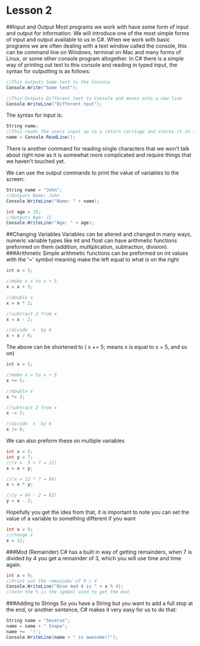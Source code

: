 Lesson 2
================  

##Input and Output
Most programs we work with have some form of input and output for information. We will introduce one of the most simple forms of input and output available to us in C#. 
When we work with basic programs we are often dealing with a text window called the console, this can be command line on Windows, terminal on Mac and many forms 
of Linux, or some other console program altogether. In C# there is a simple way of printing out text to this console and reading in typed input, the syntax for outputting is 
as follows:<br>
```C#
//This outputs Some text to the Console
Console.Write("Some text");

//This Outputs Different text to Console and moves onto a new line
Console.WriteLine("Different text");
``` 
The syntax for input is:<br>
```C# 
String name;
//This reads the users input up to a return carriage and stores it in the String name
name = Console.ReadLine();
```
There is another command for reading single characters that we won't talk about right now as it is somewhat more complicated and require things that we haven't touched yet.

We can use the output commands to print the value of variables to the screen:
```C#
String name = "John";
//Outputs Name: John
Console.WriteLine("Name: " + name);

int age = 15;
//Outputs Age: 15
Console.WriteLine("Age: " + age);
``` 

##Changing Variables
Variables can be altered and changed in many ways, numeric variable types like int and float can have arithmetic functions preformed on them (addition, multiplication, subtraction, division). 
###Arithmetic
Simple arithmetic functions can be preformed on int values with the '=' symbol meaning make the left equal to what is on the right
```C#
int x = 5;

//make x = to x + 5  	
x = x + 5;

//double x  				
x = x * 2;

//subtract 2 from x
x = x - 2;

//divide  x  by 6
x = x / 6;
```
The above can be shortened to ( x += 5; means x is equal to x + 5, and so on)
```C#
int x = 5;

//make x = to x + 5  	
x += 5;

//double x  				
x *= 2;

//subtract 2 from x
x -= 2;

//divide  x  by 6
x /= 6;
```
We can also preform these on multiple variables
```C#
int x = 5;
int y = 7;
//(x =  5 + 7 = 12)
x = x + y;

//(x = 12 * 7 = 84)
x = x * y;

//(y = 84 - 2 = 82)
y = x - 2;
``` 
Hopefully you get the idea from that, it is important to note you can set the value of a variable to something different if you want
```C# 
int x = 9;
//change x 
x = 12;
```

###Mod (Remainder)
C# has a built in way of getting remainders, when 7 is divided by 4 you get a remainder of 3, which you will use time and time again.
```C# 
int x = 9;
//Print out the remainder of 9 / 4 
Console.WriteLine("Nine mod 4 is " + x % 4);
//note the % is the symbol used to get the mod 
```
###Adding to Strings
So you have a String but you want to add a full stop at the end, or another sentence, C# makes it very easy for us to do that:
```C#
String name = "Severus";
name = name + " Snape";
name +=  '!';
Console.WriteLine(name + " is awesome!!");
``` 